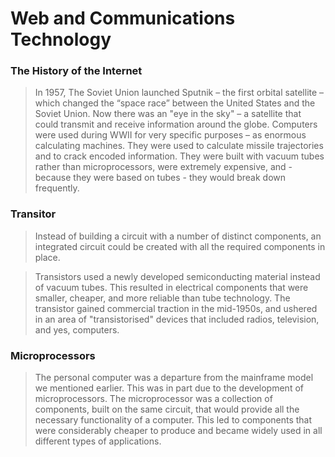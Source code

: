 # Web and Communications Technology

### The History of the Internet

> In 1957, The Soviet Union launched Sputnik – the first orbital satellite – which changed the “space race” between the United States and the Soviet Union. Now there was an "eye in the sky" – a satellite that could transmit and receive information around the globe.
> Computers were used during WWII for very specific purposes – as enormous calculating machines. They were used to calculate missile trajectories and to crack encoded information. They were built with vacuum tubes rather than microprocessors, were extremely expensive, and - because they were based on tubes - they would break down frequently.

### Transitor

> Instead of building a circuit with a number of distinct components, an integrated circuit could be created with all the required components in place.

> Transistors used a newly developed semiconducting material instead of vacuum tubes. This resulted in electrical components that were smaller, cheaper, and more reliable than tube technology. The transistor gained commercial traction in the mid-1950s, and ushered in an area of "transistorised" devices that included radios, television, and yes, computers.

### Microprocessors

> The personal computer was a departure from the mainframe model we mentioned earlier. This was in part due to the development of microprocessors. The microprocessor was a collection of components, built on the same circuit, that would provide all the necessary functionality of a computer. This led to components that were considerably cheaper to produce and became widely used in all different types of applications.
